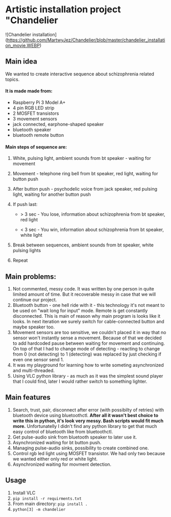 # Artistic installation project "Chandelier
![Chandelier installation]
(https://github.com/MartwyJez/Chandelier/blob/master/chandelier_installation_movie.WEBP)
## Main idea
We wanted to create interactive sequence about schizophrenia related topics.
#### It is made made from:
- Raspberry Pi 3 Model A+
- 4 pin RGB LED strip
- 2 MOSFET transistors
- 3 movement sensors
- jack connected, earphone-shaped speaker
- bluetooth speaker
- bluetooth remote button

#### Main steps of sequence are:
1. White, pulsing light, ambient sounds from bt speaker - waiting for movement
2. Movement - telephone ring bell from bt speaker, red light, waiting for button push
3. After button push - psychodelic voice from jack speaker, red pulsing light, waiting for another button push
4. If push last:

   - \> 3 sec - You lose, information about schizophrenia from bt speaker, red light

   - < 3 sec - You win, information about schizophrenia from bt speaker, white light
5. Break between sequences, ambient sounds from bt speaker, white pulsing lights
6. Repeat


## Main problems:
1. Not commented, messy code. It was written by one person in quite limited amount of time. But it recoverable messy in case that we will continue our project.
2. Bluetooth button - one hell ride with it - this technology it's not meant to be used on "wait long for input" mode. Remote is get constantly disconnected. This is main of reason why main program is looks like it looks.
In next iteration we surely switch for cable-connected button and maybe speaker too.
3. Movement sensors are too sensitive, we couldn't placed it in way that no sensor won't instantly sense a movement. Because of that we decided to add hardcoded pause between waiting for movement and continuing. On top of that I had to change mode of detecting - reacting to change from 0 (not detecting) to 1 (detecting) was replaced by just checking if even one sensor send 1.
4. It was my playground for learning how to write someting asynchronized and multi-threaded.
5. Using VLC python library - as much as it was the simplest sound player that I could find, later I would rather switch to something lighter.
## Main features
1. Search, trust, pair, disconnect after error (with possibilty of retries) with bluetooth device using bluetoothctl. **After all it wasn't best choice to write this in python, it's look very messy. Bash scripts would fit much more.** Unfortunatelly I didn't find any python library to get that much easy control of bluetooth like from bluetoothctl.
2. Get pulse-audio sink from bluetooth speaker to later use it.
3. Asynchronized waiting for bt button push.
4. Managing pulse-audio sinks, possibility to create combined one.
5. Control rgb led light using MOSFET transistor. We had only two because we wanted either only red or white light.
6. Asynchronized waiting for movment detection.

## Usage
1. Install VLC
2. `pip install -r requirments.txt`
3. From main directory: `pip install .`
4. `python[3] -m chandelier`
